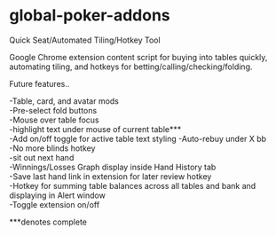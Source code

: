 # global-poker-addons
Quick Seat/Automated Tiling/Hotkey Tool

Google Chrome extension content script for buying into tables quickly, automating tiling, and hotkeys for betting/calling/checking/folding.

Future features..

-Table, card, and avatar mods                                                                                                            
-Pre-select fold buttons                                                                                                                  
-Mouse over table focus                                                                                                                   
  -highlight text under mouse of current table***                                                                                         
-Add on/off toggle for active table text styling
-Auto-rebuy under X bb                                                                                                                     
-No more blinds hotkey                                                                                                                     
  -sit out next hand                                                                                                                       
-Winnings/Losses Graph display inside Hand History tab                                                                                     
-Save last hand link in extension for later review hotkey                                                                                 
-Hotkey for summing table balances across all tables and bank and displaying in Alert window                                              
-Toggle extension on/off                                                                                                                   

***denotes complete
